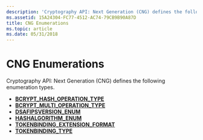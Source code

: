 ```yaml
---
description: 'Cryptography API: Next Generation (CNG) defines the following enumeration types.'
ms.assetid: 15A24304-FC77-4512-AC74-79CB9B90A87D
title: CNG Enumerations
ms.topic: article
ms.date: 05/31/2018
---
```


# CNG Enumerations

Cryptography API: Next Generation (CNG) defines the following enumeration types.

-   [**BCRYPT\_HASH\_OPERATION\_TYPE**](/windows/desktop/api/Bcrypt/ne-bcrypt-bcrypt_hash_operation_type)
-   [**BCRYPT\_MULTI\_OPERATION\_TYPE**](/windows/desktop/api/Bcrypt/ne-bcrypt-bcrypt_multi_operation_type)
-   [**DSAFIPSVERSION\_ENUM**](/windows/desktop/api/Bcrypt/ne-bcrypt-dsafipsversion_enum)
-   [**HASHALGORITHM\_ENUM**](/windows/desktop/api/Bcrypt/ne-bcrypt-hashalgorithm_enum)
-   [**TOKENBINDING\_EXTENSION\_FORMAT**](/windows/desktop/api/tokenbinding/ne-tokenbinding-tokenbinding_extension_format)
-   [**TOKENBINDING\_TYPE**](/windows/desktop/api/tokenbinding/ne-tokenbinding-tokenbinding_type)

 

 



